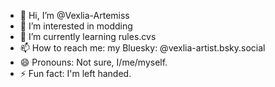 - 👋 Hi, I’m @Vexlia-Artemiss
- 👀 I’m interested in modding
- 🌱 I’m currently learning rules.cvs
- 📫 How to reach me: my Bluesky: @vexlia-artist.bsky.social
- 😄 Pronouns: Not sure, I/me/myself.
- ⚡ Fun fact: I'm left handed.

<!---
Vexlia-Artemiss/Vexlia-Artemiss is a ✨ special ✨ repository because its `README.md` (this file) appears on your GitHub profile.
You can click the Preview link to take a look at your changes.
--->
